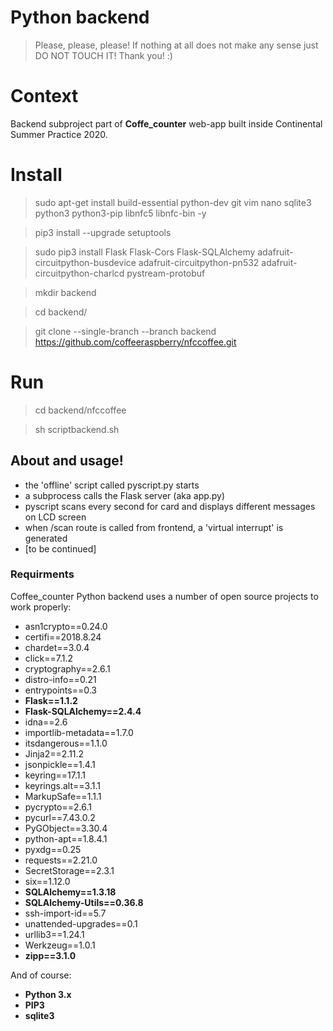 # Python backend
> Please, please, please! If nothing at all does not make any sense just DO NOT TOUCH IT! Thank you! :)

# Context

Backend subproject part of **Coffe_counter** web-app built inside Continental Summer Practice 2020. 

# Install

> sudo apt-get install build-essential python-dev git vim nano sqlite3 python3 python3-pip libnfc5 libnfc-bin -y

> pip3 install --upgrade setuptools

> sudo pip3 install Flask Flask-Cors Flask-SQLAlchemy adafruit-circuitpython-busdevice adafruit-circuitpython-pn532 adafruit-circuitpython-charlcd pystream-protobuf

>mkdir backend

>cd backend/

> git clone --single-branch --branch backend https://github.com/coffeeraspberry/nfccoffee.git

# Run

> cd backend/nfccoffee

> sh scriptbackend.sh

## About and usage!
  * the 'offline' script called pyscript.py starts 
  * a subprocess calls the Flask server (aka app.py)
  * pyscript scans every second for card and displays different messages on LCD screen
  * when /scan route is called from frontend, a 'virtual interrupt' is generated
  * [to be continued]

### Requirments

Coffee_counter Python backend uses a number of open source projects to work properly:

* asn1crypto==0.24.0
* certifi==2018.8.24
* chardet==3.0.4
* click==7.1.2
* cryptography==2.6.1
* distro-info==0.21
* entrypoints==0.3
* **Flask==1.1.2**
* **Flask-SQLAlchemy==2.4.4**
* idna==2.6
* importlib-metadata==1.7.0
* itsdangerous==1.1.0
* Jinja2==2.11.2
* jsonpickle==1.4.1
* keyring==17.1.1
* keyrings.alt==3.1.1
* MarkupSafe==1.1.1
* pycrypto==2.6.1
* pycurl==7.43.0.2
* PyGObject==3.30.4
* python-apt==1.8.4.1
* pyxdg==0.25
* requests==2.21.0
* SecretStorage==2.3.1
* six==1.12.0
* **SQLAlchemy==1.3.18**
* **SQLAlchemy-Utils==0.36.8**
* ssh-import-id==5.7
* unattended-upgrades==0.1
* urllib3==1.24.1
* Werkzeug==1.0.1
* **zipp==3.1.0**

And of course:
* **Python 3.x**
* **PIP3**
* **sqlite3**
